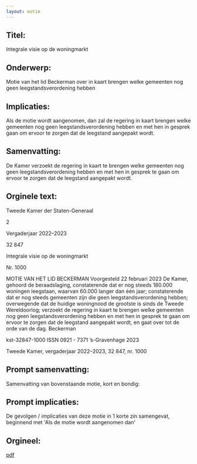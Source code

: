 ```yaml
---
layout: motie
---
```

## Titel:
Integrale visie op de woningmarkt
## Onderwerp:
Motie van het lid Beckerman over in kaart brengen welke gemeenten nog geen leegstandsverordening hebben
## Implicaties:

Als de motie wordt aangenomen, dan zal de regering in kaart brengen welke gemeenten nog geen leegstandsverordening hebben en met hen in gesprek gaan om ervoor te zorgen dat de leegstand aangepakt wordt.
## Samenvatting:

De Kamer verzoekt de regering in kaart te brengen welke gemeenten nog geen leegstandsverordening hebben en met hen in gesprek te gaan om ervoor te zorgen dat de leegstand aangepakt wordt.
## Orginele text:


Tweede Kamer der Staten-Generaal

2

Vergaderjaar 2022–2023

32 847

Integrale visie op de woningmarkt

Nr. 1000

MOTIE VAN HET LID BECKERMAN
Voorgesteld 22 februari 2023
De Kamer,
gehoord de beraadslaging,
constaterende dat er nog steeds 180.000 woningen leegstaan, waarvan
60.000 langer dan één jaar;
constaterende dat er nog steeds gemeenten zijn die geen leegstandsverordening hebben;
overwegende dat de huidige woningnood de grootste is sinds de Tweede
Wereldoorlog;
verzoekt de regering in kaart te brengen welke gemeenten nog geen
leegstandsverordening hebben en met hen in gesprek te gaan om ervoor
te zorgen dat de leegstand aangepakt wordt,
en gaat over tot de orde van de dag.
Beckerman

kst-32847-1000
ISSN 0921 - 7371
’s-Gravenhage 2023

Tweede Kamer, vergaderjaar 2022–2023, 32 847, nr. 1000


## Prompt samenvatting:
Samenvatting van bovenstaande motie, kort en bondig:


## Prompt implicaties:
De gevolgen / implicaties van deze motie in 1 korte zin samengevat, beginnend met 'Als de motie wordt aangenomen dan' 

## Orgineel:
[pdf](https://gegevensmagazijn.tweedekamer.nl/OData/v4/2.0/Document(6ada6bc5-ef2d-4503-a006-1ab901aaecf2)/resource)
